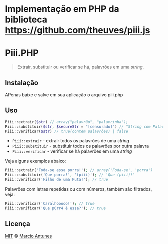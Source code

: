 # Implementação em PHP da biblioteca https://github.com/theuves/piii.js

# Piii.PHP

> Extrair, substituir ou verificar se há, palavrões em uma *string*.

## Instalação

APenas baixe e salve em sua aplicação o arquivo piii.php

## Uso

```php
Piii::extrair($str) // array("palavrão", "palavrinha");
Piii::substituir($str, $secureStr = "[censurado]") // "String com Palavrão" -> "String com [censurado]"
Piii::verificar($str) // true(contem palavrões) | false
```

 - `Piii::extrair`    - extrair todos os palavrões de uma *string*
 - `Piii::substituir` - substituir todos os palavrões por outra palavra
 - `Piii::verificar`  - verificar se há palavrões em uma *string*

Veja alguns exemplos abaixo:

```php
Piii::extrair('Foda-se essa porra!'); // array('Foda-se', 'porra')
Piii::substituir('Que porra!', '(piii)'); // 'Que (piii)!'
Piii::verificar('Filho de uma Puta!'); // true
```

Palavrões com letras repetidas ou com números, também são filtrados, veja:

```php
Piii::verificar('Caralhooooo!'); // true
Piii::verificar('Que p0rr4 é essa?'); // true
```

## Licença

[MIT](http://theuves.mit-license.org/) &copy; [Marcio Antunes](https://twitter.com/cgslivre)
